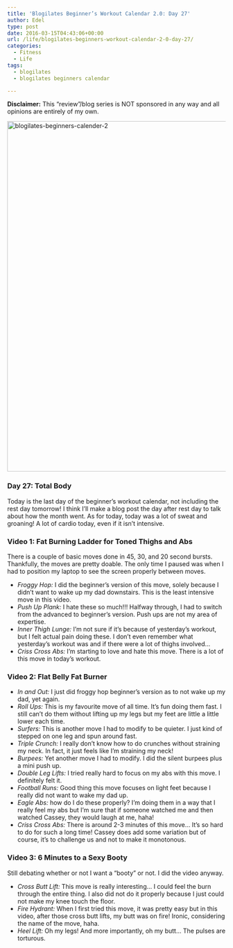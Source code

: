 ```yaml
---
title: 'Blogilates Beginner’s Workout Calendar 2.0: Day 27'
author: Edel
type: post
date: 2016-03-15T04:43:06+00:00
url: /life/blogilates-beginners-workout-calendar-2-0-day-27/
categories:
  - Fitness
  - Life
tags:
  - blogilates
  - blogilates beginners calendar

---
```

**Disclaimer:** This &#8220;review&#8221;/blog series is NOT sponsored in any way and all opinions are entirely of my own.

<a href="http://scattered.me/wp-content/uploads/2016/02/blogilates-beginners-calender-2.png" rel="attachment wp-att-11076"><img src="http://scattered.me/wp-content/uploads/2016/02/blogilates-beginners-calender-2-1024x806.png" alt="blogilates-beginners-calender-2" width="1024" height="806" class="alignnone size-large wp-image-11076" srcset="http://erzadel.net/blog/wp-content/uploads/2016/02/blogilates-beginners-calender-2-1024x806.png 1024w, http://erzadel.net/blog/wp-content/uploads/2016/02/blogilates-beginners-calender-2-300x236.png 300w, http://erzadel.net/blog/wp-content/uploads/2016/02/blogilates-beginners-calender-2-768x604.png 768w" sizes="(max-width: 1024px) 100vw, 1024px" /></a>

### Day 27: Total Body

Today is the last day of the beginner&#8217;s workout calendar, not including the rest day tomorrow! I think I&#8217;ll make a blog post the day after rest day to talk about how the month went. As for today, today was a lot of sweat and groaning! A lot of cardio today, even if it isn&#8217;t intensive.

### Video 1: Fat Burning Ladder for Toned Thighs and Abs

There is a couple of basic moves done in 45, 30, and 20 second bursts. Thankfully, the moves are pretty doable. The only time I paused was when I had to position my laptop to see the screen properly between moves.

<div class="flex-video">
</div>

  * _Froggy Hop:_ I did the beginner&#8217;s version of this move, solely because I didn&#8217;t want to wake up my dad downstairs. This is the least intensive move in this video.
  * _Push Up Plank:_ I hate these so much!!! Halfway through, I had to switch from the advanced to beginner&#8217;s version. Push ups are not my area of expertise.
  * _Inner Thigh Lunge:_ I&#8217;m not sure if it&#8217;s because of yesterday&#8217;s workout, but I felt actual pain doing these. I don&#8217;t even remember what yesterday&#8217;s workout was and if there were a lot of thighs involved&#8230;
  * _Criss Cross Abs:_ I&#8217;m starting to love and hate this move. There is a lot of this move in today&#8217;s workout.

### Video 2: Flat Belly Fat Burner

<div class="flex-video">
</div>

  * _In and Out:_ I just did froggy hop beginner&#8217;s version as to not wake up my dad, yet again.
  * _Roll Ups:_ This is my favourite move of all time. It&#8217;s fun doing them fast. I still can&#8217;t do them without lifting up my legs but my feet are little a little lower each time.
  * _Surfers:_ This is another move I had to modify to be quieter. I just kind of stepped on one leg and spun around fast.
  * _Triple Crunch:_ I really don&#8217;t know how to do crunches without straining my neck. In fact, it just feels like I&#8217;m straining my neck!
  * _Burpees:_ Yet another move I had to modify. I did the silent burpees plus a mini push up.
  * _Double Leg Lifts:_ I tried really hard to focus on my abs with this move. I definitely felt it.
  * _Football Runs:_ Good thing this move focuses on light feet because I really did not want to wake my dad up.
  * _Eagle Abs:_ how do I do these properly? I&#8217;m doing them in a way that I really feel my abs but I&#8217;m sure that if someone watched me and then watched Cassey, they would laugh at me, haha!
  * _Criss Cross Abs:_ There is around 2-3 minutes of this move&#8230; It&#8217;s so hard to do for such a long time! Cassey does add some variation but of course, it&#8217;s to challenge us and not to make it monotonous.

### Video 3: 6 Minutes to a Sexy Booty

Still debating whether or not I want a &#8220;booty&#8221; or not. I did the video anyway.

<div class="flex-video">
</div>

  * _Cross Butt Lift:_ This move is really interesting&#8230; I could feel the burn through the entire thing. I also did not do it properly because I just could not make my knee touch the floor.
  * _Fire Hydrant:_ When I first tried this move, it was pretty easy but in this video, after those cross butt lifts, my butt was on fire! Ironic, considering the name of the move, haha.
  * _Heel Lift:_ Oh my legs! And more importantly, oh my butt&#8230; The pulses are torturous.

<ol class="footnote">
</ol>